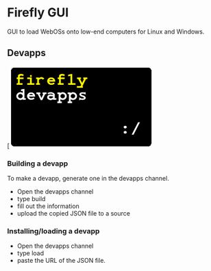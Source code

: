 # Firefly GUI
GUI to load WebOSs onto low-end computers for Linux and Windows.
## Devapps
[![devapps logo](https://github.com/detectivesheepy/firefly/blob/main/Firefly%20Devapps%20Logo.png?raw=true)
### Building a devapp
To make a devapp, generate one in the devapps channel.
- Open the devapps channel
- type build
- fill out the information
- upload the copied JSON file to a source
### Installing/loading a devapp
- Open the devapps channel
- type load
- paste the URL of the JSON file.
